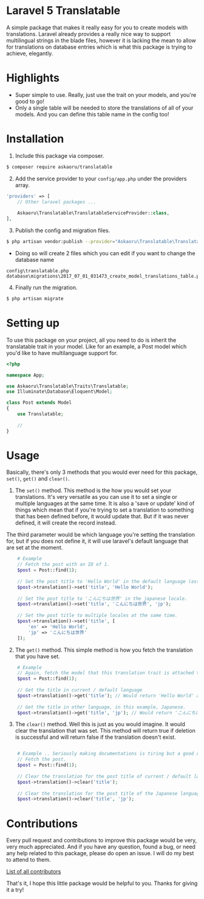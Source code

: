 # Laravel 5 Translatable

A simple package that makes it really easy for you to create models with translations. 
Laravel already provides a really nice way to support multilingual strings in the blade files, however it is lacking the mean to allow for translations on database entries which is what this package is trying to achieve, elegantly.

# Highlights

- Super simple to use. Really, just use the trait on your models, and you're good to go!
- Only a single table will be needed to store the translations of all of your models. And you can define this table name in the config too!

# Installation
1. Include this package via composer.
```bash
$ composer require askaoru/translatable
```
2. Add the service provider to your `config/app.php` under the providers array.
```php
'providers' => [
    // Other laravel packages ...
    
    Askaoru\Translatable\TranslatableServiceProvider::class,
],
```
3. Publish the config and migration files.
```bash
$ php artisan vendor:publish --provider="Askaoru\Translatable\TranslatableServiceProvider"
```
- Doing so will create 2 files which you can edit if you want to change the database name
```
config\translatable.php
database\migrations\2017_07_01_031473_create_model_translations_table.php
```
4. Finally run the migration.
```bash
$ php artisan migrate
```

# Setting up
To use this package on your project, all you need to do is inherit the translatable trait in your model.
Like for an example, a Post model which you'd like to have multilanguage support for.

```php
<?php

namespace App;

use Askaoru\Translatable\Traits\Translatable;
use Illuminate\Database\Eloquent\Model;

class Post extends Model
{
    use Translatable;
    
    //
}

```

# Usage
Basically, there's only 3 methods that you would ever need for this package, `set()`, `get()` and `clear()`. 

1. The `set()` method.
This method is the how you would set your translations. It's very versatile as you can use it to set a single or multiple languages at the same time. It is also a 'save or update' kind of things which mean that if you're trying to set a translation to something that has been defined before, it would update that. But if it was never defined, it will create the record instead.

The third parameter would be which language you're setting the translation for, but if you does not define it, it will use laravel's default language that are set at the moment.

```php
    # Example
    // Fetch the post with an ID of 1.
    $post = Post::find(1);
    
    // Set the post title to 'Hello World' in the default language (assuming the default / current language is English).
    $post->translation()->set('title', 'Hello World');
    
    // Set the post title to 'こんにちは世界' in the japanese locale.
    $post->translation()->set('title', 'こんにちは世界', 'jp');
    
    // Set the post title to multiple locales at the same time.
    $post->translation()->set('title', [
        'en' => 'Hello World',
        'jp' => 'こんにちは世界'
    ]);
```

2. The `get()` method.
This simple method is how you fetch the translation that you have set.

```php
    # Example
    // Again, fetch the model that this translation trait is attached to, in this case, Post.
    $post = Post::find(1);
    
    // Get the title in current / default language
    $post->translation()->get('title'); // Would return 'Hello World' again assuming default is English.
    
    // Get the title in other language, in this example, Japanese.
    $post->translation()->get('title', 'jp'); // Would return 'こんにちは世界'.
```

3. The `clear()` method.
Well this is just as you would imagine. It would clear the translation that was set. This method will return true if deletion is successful and will return false if the translation doesn't exist. 

```php

    # Example .. Seriously making documentations is tiring but a good documentation is important to have...
    // Fetch the post.
    $post = Post::find(1);
    
    // Clear the translation for the post title of current / default language, English.
    $post->translation()->clear('title');
    
    // Clear the translation for the post title of the Japanese language.
    $post->translation()->clear('title', 'jp');
```

# Contributions
Every pull request and contributions to improve this package would be very, very much appreciated. And if you have any question, found a bug, or need any help related to this package, please do open an issue. I will do my best to attend to them.

[List of all contributors](https://github.com/askaoru/translatable/graphs/contributors)

That's it, I hope this little package would be helpful to you. Thanks for giving it a try!
